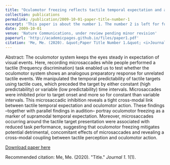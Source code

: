 ```yaml
---
title: "Oculomotor freezing reflects tactile temporal expectation and aids tactile perception"
collection: publications
permalink: /publication/2009-10-01-paper-title-number-1
excerpt: 'This paper is about the number 1. The number 2 is left for future work.'
date: 2009-10-01
venue: 'Nature Communications, under review pending minor revision'
paperurl: 'http://academicpages.github.io/files/paper1.pdf'
citation: 'Me, Me. (2020). &quot;Paper Title Number 1.&quot; <i>Journal 1</i>. 1(1).'
---
```

Abstract: The oculomotor system keeps the eyes steady in expectation of visual events. Here, recording microsaccades while people performed a tactile (frequency discrimination) task enabled us to test whether the oculomotor system shows an analogous preparatory response for unrelated tactile events. We manipulated the temporal predictability of tactile targets using tactile cues, which preceded the target by either constant (high predictability) or variable (low predictability) time intervals. Microsaccades were inhibited prior to target onset and more so for constant than variable intervals. This microsaccadic inhibition reveals a tight cross-modal link between tactile temporal expectation and oculomotor action. These findings –together with parallel findings in audition– portray oculomotor freezing as a marker of supramodal temporal expectation. Moreover, microsaccades occurring around the tactile target presentation were associated with reduced task performance, suggesting that oculomotor freezing mitigates potential detrimental, concomitant effects of microsaccades and revealing a cross-modal coupling between tactile perception and oculomotor action.

[Download paper here](http://academicpages.github.io/files/paper1.pdf)

Recommended citation: Me, Me. (2020). "Title." <i>Journal 1</i>. 1(1).